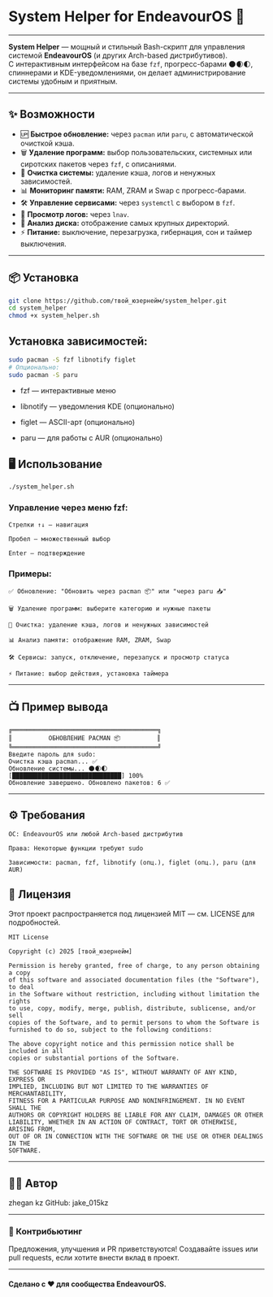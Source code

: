# System Helper for EndeavourOS 🚀
---


**System Helper** — мощный и стильный Bash-скрипт для управления системой **EndeavourOS** (и других Arch-based дистрибутивов).  
С интерактивным интерфейсом на базе `fzf`, прогресс-барами 🌑🌒🌓, спиннерами и KDE-уведомлениями, он делает администрирование системы удобным и приятным.  

---

## ✨ Возможности

- 🆙 **Быстрое обновление:** через `pacman` или `paru`, с автоматической очисткой кэша.
- 🗑 **Удаление программ:** выбор пользовательских, системных или сиротских пакетов через `fzf`, с описаниями.
- 🧹 **Очистка системы:** удаление кэша, логов и ненужных зависимостей.
- 📊 **Мониторинг памяти:** RAM, ZRAM и Swap с прогресс-барами.
- 🛠 **Управление сервисами:** через `systemctl` с выбором в `fzf`.
- 📜 **Просмотр логов:** через `lnav`.
- 💾 **Анализ диска:** отображение самых крупных директорий.
- ⚡ **Питание:** выключение, перезагрузка, гибернация, сон и таймер выключения.

---

## 📦 Установка

```bash
git clone https://github.com/твой_юзернейм/system_helper.git
cd system_helper
chmod +x system_helper.sh
```

## Установка зависимостей:
```bash
sudo pacman -S fzf libnotify figlet
# Опционально:
sudo pacman -S paru
```

* fzf — интерактивные меню

* libnotify — уведомления KDE (опционально)

* figlet — ASCII-арт (опционально)

* paru — для работы с AUR (опционально)

## 🖥 Использование
```bash
./system_helper.sh
```

### Управление через меню fzf:

    Стрелки ↑↓ — навигация

    Пробел — множественный выбор

    Enter — подтверждение

### Примеры:

    ✅ Обновление: "Обновить через pacman 📦" или "через paru 📥"

    🗑 Удаление программ: выберите категорию и нужные пакеты

    🧹 Очистка: удаление кэша, логов и ненужных зависимостей

    📊 Анализ памяти: отображение RAM, ZRAM, Swap

    🛠 Сервисы: запуск, отключение, перезапуск и просмотр статуса

    ⚡ Питание: выбор действия, установка таймера

---


## 📺 Пример вывода
```textplain
╔════════════════════════════════════════╗
║          ОБНОВЛЕНИЕ PACMAN 📦          ║
╚════════════════════════════════════════╝
Введите пароль для sudo:
Очистка кэша pacman... ✅
Обновление системы... 🌑🌒🌓
[██████████████████████████████] 100%
Обновление завершено. Обновлено пакетов: 6 ✅
```

---


## ⚙️ Требования

    ОС: EndeavourOS или любой Arch-based дистрибутив

    Права: Некоторые функции требуют sudo

    Зависимости: pacman, fzf, libnotify (опц.), figlet (опц.), paru (для AUR)


## 📜 Лицензия

Этот проект распространяется под лицензией MIT — см. LICENSE для подробностей.

```tetx
MIT License

Copyright (c) 2025 [твой_юзернейм]

Permission is hereby granted, free of charge, to any person obtaining a copy
of this software and associated documentation files (the "Software"), to deal
in the Software without restriction, including without limitation the rights
to use, copy, modify, merge, publish, distribute, sublicense, and/or sell
copies of the Software, and to permit persons to whom the Software is
furnished to do so, subject to the following conditions:

The above copyright notice and this permission notice shall be included in all
copies or substantial portions of the Software.

THE SOFTWARE IS PROVIDED "AS IS", WITHOUT WARRANTY OF ANY KIND, EXPRESS OR
IMPLIED, INCLUDING BUT NOT LIMITED TO THE WARRANTIES OF MERCHANTABILITY,
FITNESS FOR A PARTICULAR PURPOSE AND NONINFRINGEMENT. IN NO EVENT SHALL THE
AUTHORS OR COPYRIGHT HOLDERS BE LIABLE FOR ANY CLAIM, DAMAGES OR OTHER
LIABILITY, WHETHER IN AN ACTION OF CONTRACT, TORT OR OTHERWISE, ARISING FROM,
OUT OF OR IN CONNECTION WITH THE SOFTWARE OR THE USE OR OTHER DEALINGS IN THE
SOFTWARE.
```

---

## 👨‍💻 Автор

zhegan kz
GitHub: jake_015kz

---

### 🤝 Контрибьютинг

Предложения, улучшения и PR приветствуются!
Создавайте issues или pull requests, если хотите внести вклад в проект.

---

#### Сделано с ❤️ для сообщества EndeavourOS.
